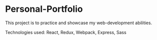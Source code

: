 # Personal-Portfolio

This project is to practice and showcase my web-development abilities.

Technologies used: React, Redux, Webpack, Express, Sass
